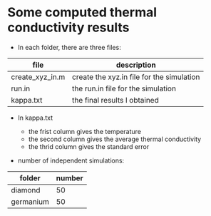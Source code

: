 # Some computed thermal conductivity results

* In each folder, there are three files:

| file            | description                                   |
|---------------- |-----------------------------------------------|
| create_xyz_in.m | create the xyz.in file for the simulation  |
| run.in          | the run.in file for the simulation   |
| kappa.txt       | the final results I obtained    |

* In kappa.txt
  * the frist column gives the temperature
  * the second column gives the average thermal conductivity
  * the thrid column gives the standard error

* number of independent simulations:

| folder            | number     |
|----------------   |------------|
| diamond           | 50  |
| germanium         | 50  |

